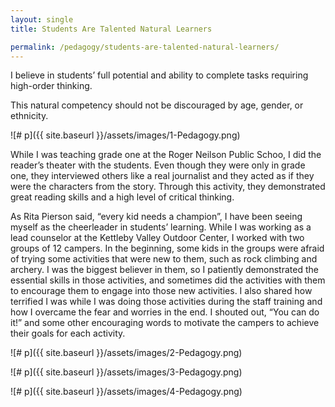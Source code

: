 ```yaml
---
layout: single
title: Students Are Talented Natural Learners

permalink: /pedagogy/students-are-talented-natural-learners/
---
```


I believe in students’ full potential and ability to complete tasks requiring high-order thinking.

This natural competency should not be discouraged by age, gender, or ethnicity.

![# p]({{ site.baseurl }}/assets/images/1-Pedagogy.png)

While I was teaching grade one at the Roger Neilson Public Schoo, I did the reader’s theater with the students. Even though they were only in grade one, they interviewed others like a real journalist and they acted as if they were the characters from the story. Through this activity, they demonstrated great reading skills and a high level of critical thinking.

As Rita Pierson said, “every kid needs a champion”, I have been seeing myself as the cheerleader in students’ learning.  While I was working as a lead counselor at the Kettleby Valley Outdoor Center, I worked with two groups of 12 campers. In the beginning, some kids in the groups were afraid of trying some activities that were new to them, such as rock climbing and archery. I was the biggest believer in them, so I patiently demonstrated the essential skills in those activities, and sometimes did the activities with them to encourage them to engage into those new activities. I also shared how terrified I was while I was doing those activities during the staff training and how I overcame the fear and worries in the end. I shouted out, “You can do it!” and some other encouraging words to motivate the campers to achieve their goals for each activity.

![# p]({{ site.baseurl }}/assets/images/2-Pedagogy.png)

![# p]({{ site.baseurl }}/assets/images/3-Pedagogy.png)

![# p]({{ site.baseurl }}/assets/images/4-Pedagogy.png)